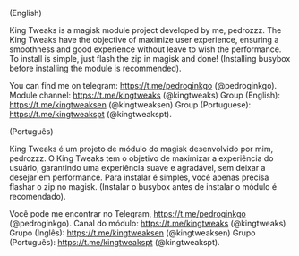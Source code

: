 (English)

King Tweaks is a magisk module project developed by me, pedrozzz.
The King Tweaks have the objective of maximize user experience, ensuring a smoothness and good experience without leave to wish the performance.
To install is simple, just flash the zip in magisk and done! (Installing busybox before installing the module is recommended).

You can find me on telegram: https://t.me/pedroginkgo (@pedroginkgo).
Module channel: https://t.me/kingtweaks (@kingtweaks)
Group (English): https://t.me/kingtweaksen (@kingtweaksen)
Group (Portuguese): https://t.me/kingtweakspt (@kingtweakspt).

(Português)

King Tweaks é um projeto de módulo do magisk desenvolvido por mim, pedrozzz.
O King Tweaks tem o objetivo de maximizar a experiência do usuário, garantindo uma experiência suave e agradável, sem deixar a desejar em performance.
Para instalar é simples, você apenas precisa flashar o zip no magisk. (Instalar o busybox antes de instalar o módulo é recomendado).

Você pode me encontrar no Telegram, https://t.me/pedroginkgo (@pedroginkgo).
Canal do módulo: https://t.me/kingtweaks (@kingtweaks)
Grupo (Inglês): https://t.me/kingtweaksen (@kingtweaksen)
Grupo (Português): https://t.me/kingtweakspt (@kingtweakspt).
